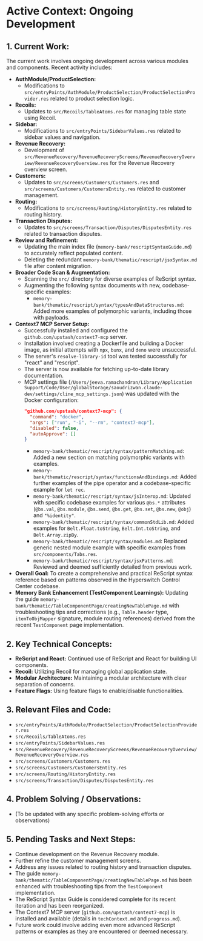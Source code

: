 # Active Context: Ongoing Development

## 1. Current Work:

The current work involves ongoing development across various modules and components. Recent activity includes:

- **AuthModule/ProductSelection:**
  - Modifications to `src/entryPoints/AuthModule/ProductSelection/ProductSelectionProvider.res` related to product selection logic.
- **Recoils:**
  - Updates to `src/Recoils/TableAtoms.res` for managing table state using Recoil.
- **Sidebar:**
  - Modifications to `src/entryPoints/SidebarValues.res` related to sidebar values and navigation.
- **Revenue Recovery:**
  - Development of `src/RevenueRecovery/RevenueRecoveryScreens/RevenueRecoveryOverview/RevenueRecoveryOverview.res` for the Revenue Recovery overview screen.
- **Customers:**
  - Updates to `src/screens/Customers/Customers.res` and `src/screens/Customers/CustomersEntity.res` related to customer management.
- **Routing:**
  - Modifications to `src/screens/Routing/HistoryEntity.res` related to routing history.
- **Transaction Disputes:**
  - Updates to `src/screens/Transaction/Disputes/DisputesEntity.res` related to transaction disputes.
- **Review and Refinement:**
  - Updating the main index file (`memory-bank/rescriptSyntaxGuide.md`) to accurately reflect populated content.
  - Deleting the redundant `memory-bank/thematic/rescript/jsxSyntax.md` file after content migration.
- **Broader Code Scan & Augmentation:**
  - Scanning the `src/` directory for diverse examples of ReScript syntax.
  - Augmenting the following syntax documents with new, codebase-specific examples:
    - `memory-bank/thematic/rescript/syntax/typesAndDataStructures.md`: Added more examples of polymorphic variants, including those with payloads.
- **Context7 MCP Server Setup:**
  - Successfully installed and configured the `github.com/upstash/context7-mcp` server.
  - Installation involved creating a Dockerfile and building a Docker image, as initial attempts with `npx`, `bunx`, and `deno` were unsuccessful.
  - The server's `resolve-library-id` tool was tested successfully for "react" and "rescript".
  - The server is now available for fetching up-to-date library documentation.
  - MCP settings file (`/Users/jeeva.ramachandran/Library/Application Support/Code/User/globalStorage/saoudrizwan.claude-dev/settings/cline_mcp_settings.json`) was updated with the Docker configuration:
    ```json
    "github.com/upstash/context7-mcp": {
      "command": "docker",
      "args": ["run", "-i", "--rm", "context7-mcp"],
      "disabled": false,
      "autoApprove": []
    }
    ```
    - `memory-bank/thematic/rescript/syntax/patternMatching.md`: Added a new section on matching polymorphic variants with examples.
    - `memory-bank/thematic/rescript/syntax/functionsAndBindings.md`: Added further examples of the pipe operator and a codebase-specific example for `let rec`.
    - `memory-bank/thematic/rescript/syntax/jsInterop.md`: Updated with specific codebase examples for various `@bs.*` attributes (`@bs.val`, `@bs.module`, `@bs.send`, `@bs.get`, `@bs.set`, `@bs.new`, `@obj`) and `"%identity"`.
    - `memory-bank/thematic/rescript/syntax/commonStdLib.md`: Added examples for `Belt.Float.toString`, `Belt.Int.toString`, and `Belt.Array.zipBy`.
    - `memory-bank/thematic/rescript/syntax/modules.md`: Replaced generic nested module example with specific examples from `src/components/Tabs.res`.
    - `memory-bank/thematic/rescript/syntax/jsxPatterns.md`: Reviewed and deemed sufficiently detailed from previous work.
- **Overall Goal:** To create a comprehensive and practical ReScript syntax reference based on patterns observed in the Hyperswitch Control Center codebase.
- **Memory Bank Enhancement (TestComponent Learnings):** Updating the guide `memory-bank/thematic/TableComponentPage/creatingNewTablePage.md` with troubleshooting tips and corrections (e.g., `Table.header` type, `itemToObjMapper` signature, module routing references) derived from the recent `TestComponent` page implementation.

## 2. Key Technical Concepts:

- **ReScript and React:** Continued use of ReScript and React for building UI components.
- **Recoil:** Utilizing Recoil for managing global application state.
- **Modular Architecture:** Maintaining a modular architecture with clear separation of concerns.
- **Feature Flags:** Using feature flags to enable/disable functionalities.

## 3. Relevant Files and Code:

- `src/entryPoints/AuthModule/ProductSelection/ProductSelectionProvider.res`
- `src/Recoils/TableAtoms.res`
- `src/entryPoints/SidebarValues.res`
- `src/RevenueRecovery/RevenueRecoveryScreens/RevenueRecoveryOverview/RevenueRecoveryOverview.res`
- `src/screens/Customers/Customers.res`
- `src/screens/Customers/CustomersEntity.res`
- `src/screens/Routing/HistoryEntity.res`
- `src/screens/Transaction/Disputes/DisputesEntity.res`

## 4. Problem Solving / Observations:

- (To be updated with any specific problem-solving efforts or observations)

## 5. Pending Tasks and Next Steps:

- Continue development on the Revenue Recovery module.
- Further refine the customer management screens.
- Address any issues related to routing history and transaction disputes.
- The guide `memory-bank/thematic/TableComponentPage/creatingNewTablePage.md` has been enhanced with troubleshooting tips from the `TestComponent` implementation.
- The ReScript Syntax Guide is considered complete for its recent iteration and has been reorganized.
- The Context7 MCP server (`github.com/upstash/context7-mcp`) is installed and available (details in `techContext.md` and `progress.md`).
- Future work could involve adding even more advanced ReScript patterns or examples as they are encountered or deemed necessary.
